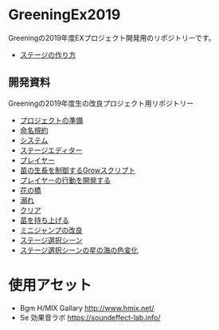# GreeningEx2019
Greeningの2019年度EXプロジェクト開発用のリポジトリーです。

- [ステージの作り方](Documents/HowToEditStage.md)

## 開発資料
 Greeningの2019年度生の改良プロジェクト用リポジトリー

- [プロジェクトの準備](Documents/Setup.md)
- [命名規約](Documents/Naming.md)
- [システム](Documents/System.md)
- [ステージエディター](Documents/StageEditor.md)
- [プレイヤー](Documents/Player.md)
- [苗の生長を制御するGrowスクリプト](Documents/GrowPlant.md)
- [プレイヤーの行動を開発する](Documents/PlayerAction.md)
- [花の橋](Documents/FlowerBridge.md)
- [溺れ](Documents/Obore.md)
- [クリア](Documents/Clear.md)
- [苗を持ち上げる](Documents/NaeLift.md)
- [ミニジャンプの改良](Documents/MiniJump2.md)
- [ステージ選択シーン](Documents/StageSelect.md)
- [ステージ選択シーンの星の海の色変化](Documents/StarSea.md)

# 使用アセット
- Bgm H/MIX Gallary http://www.hmix.net/
- Se 効果音ラボ https://soundeffect-lab.info/
